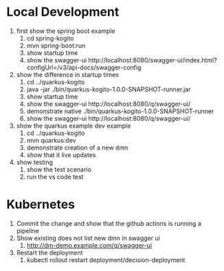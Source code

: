 # Local Development
1. first show the spring boot example
    1. cd spring-kogito
    1. mvn spring-boot:run
    1. show startup time
    1. show the swagger-ui http://localhost:8080/swagger-ui/index.html?configUrl=/v3/api-docs/swagger-config
1. show the difference in startup times
    1. cd ../quarkus-kogito
    1. java -jar ./bin/quarkus-kogito-1.0.0-SNAPSHOT-runner.jar
    1. show startup time
    1. show the swagger-ui http://localhost:8080/q/swagger-ui/
    1. demonstrate native ./bin/quarkus-kogito-1.0.0-SNAPSHOT-runner
    1. show the swagger-ui http://localhost:8080/q/swagger-ui/
1. show the quarkus example dev example
    1. cd ../quarkus-kogito
    1. mvn quarkus:dev
    1. demonstrate creation of a new dmn
    1. show that it live updates
1. show testing
    1. show the test scenario
    1. run the vs code test

# Kubernetes
1. Commit the change and show that the github actions is running a pipeline
1. Show existing does not list new dmn in swagger ui
    1. http://dm-demo.example.com/q/swagger-ui
1. Restart the deployment
    1. kubectl rollout restart deployment/decision-deployment  